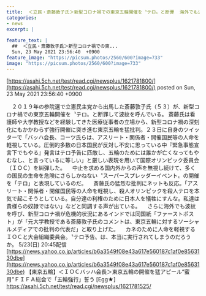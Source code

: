 ```yaml
---
title:  ＜立民・斎藤敦子氏＞新型コロナ禍での東京五輪開催を〝テロ〟と断罪  海外でも波紋  
categories:
- news
excerpt: |
  
feature_text: |
  ##  ＜立民・斎藤敦子氏＞新型コロナ禍での東...
  Sun, 23 May 2021 23:56:40  +0900
feature_image: "https://picsum.photos/2560/600?image=733"
image: "https://picsum.photos/2560/600?image=733"
---
```


[https://asahi.5ch.net/test/read.cgi/newsplus/1621781800/](https://asahi.5ch.net/test/read.cgi/newsplus/1621781800/)
posted on Sun, 23 May 2021 23:56:40  +0900

<!--more-->

　２０１９年の参院選で立憲民主党から出馬した斎藤敦子氏（５３）が、新型コロナ禍での東京五輪開催を〝テロ〟と断罪して波紋を呼んでいる。 斎藤氏は看護師や大学教授などを経験してきた医療従事者の立場から、新型コロナ禍の深刻化にもかかわらず強行開催に突き進む東京五輪を猛批判。２３日に自身のツイッターで「バッハ会長、コーツ氏らは、アスリート・関係者・開催国民等の人命を軽視している。圧倒的多数の日本国民が反対し不安に思っている中『緊急事態宣言下でもやる』発言はテロ予告に匹敵し、五輪のためには誰かが亡くなってもやむなし、と言っているに等しい」と厳しい表現を用いて国際オリンピック委員会（ＩＯＣ）を糾弾した。 　中止を求める国内外からの声を無視し続けて、多くの国民の生命を危険にさらしかねない〝スーパースプレッダーイベント〟の開催を「テロ」と表現しているのだ。 　斎藤氏の猛烈な批判にネットも反応。「アスリート・関係者・開催国民等の人命を軽視し、殺人オリンピックを殺人テロを本気で起こそうとしている。自分達の利権のために日本人を犠牲にすんな。私達は貴様らの奴隷ではない」などと同調する声が出ている。 　さらに海外でも波紋を呼び、新型コロナ禍が危機的状況にあるインドでは同国紙「ファーストポスト」が「元大学教授である斎藤敦子氏のコメントは、東京五輪に対するソーシャルメディアでの批判の代表だ」と取り上げた。 　カネのために人命を軽視するＩＯＣと大会組織委員会。〝テロ予告〟は、本当に実行されてしまうのだろうか。 5/23(日) 20:45配信 [https://news.yahoo.co.jp/articles/b6a3549f08e43a617e560187c1af0e8563130dbe](https://news.yahoo.co.jp/articles/b6a3549f08e43a617e560187c1af0e8563130dbe) 【東京五輪】＜ＩＯＣバッハ会長＞東京五輪の開催を猛アピール“蜜月”ＦＩＦＡ総会で「五輪強行」誓う [Egg★] https://asahi.5ch.net/test/read.cgi/newsplus/1621781525/
